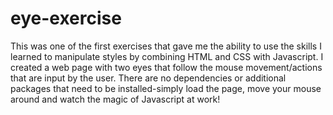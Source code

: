 # eye-exercise
This was one of the first exercises that gave me the ability to use the skills I learned to manipulate styles by combining HTML and CSS with Javascript. I created a web page with two eyes that follow the mouse movement/actions that are input by the user. There are no dependencies or additional packages that need to be installed-simply load the page, move your mouse around and watch the magic of Javascript at work!
